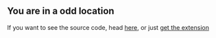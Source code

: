 ## You are in a odd location
If you want to see the source code, head [here](https://www.google.com), or just [get the extension](https://www.google.com)
